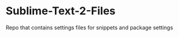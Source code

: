 Sublime-Text-2-Files
====================

Repo that contains settings files for snippets and package settings